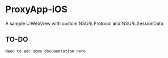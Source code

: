 # ProxyApp-iOS
A sample UIWebView with custom NSURLProtocol and NSURLSessionData

## TO-DO
`Need to add some documentation here`
